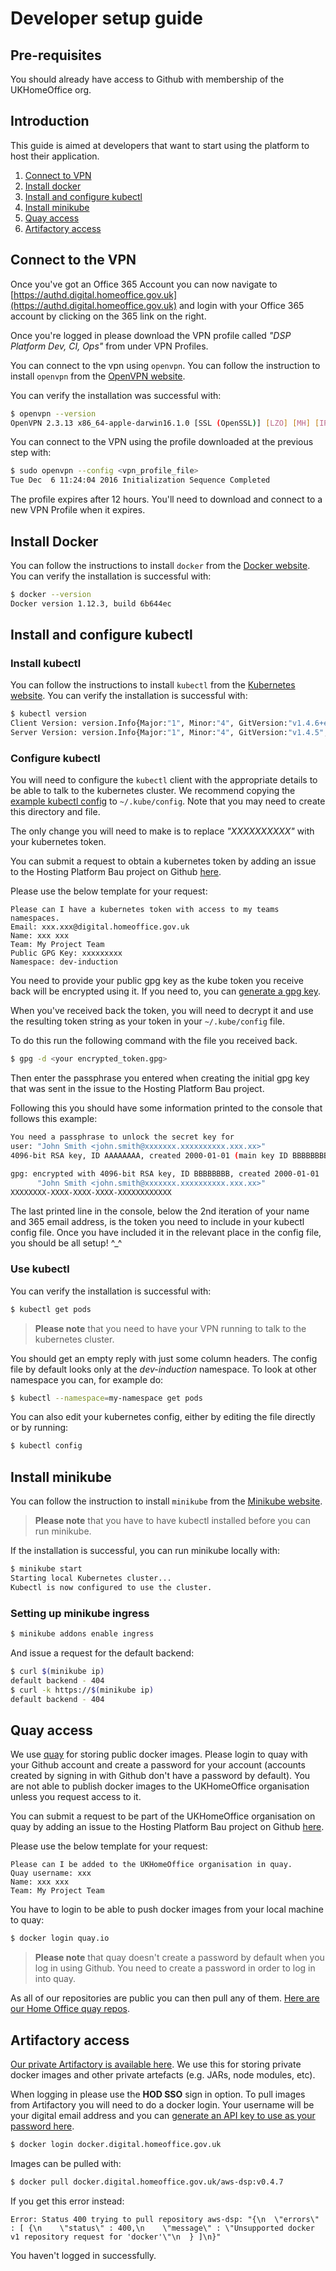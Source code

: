 # Developer setup guide

## Pre-requisites

You should already have access to Github with membership of the UKHomeOffice org.

## Introduction

This guide is aimed at developers that want to start using the platform to host their application.

1. [Connect to VPN](#connect-to-vpn)
2. [Install docker](#install-docker)
3. [Install and configure kubectl](#install-and-configure-kubectl)
4. [Install minikube](#install-minikube)
5. [Quay access](#quay-access)
6. [Artifactory access](#artifactory-access)

## Connect to the VPN

Once you've got an Office 365 Account you can now navigate to [https://authd.digital.homeoffice.gov.uk](https://authd.digital.homeoffice.gov.uk) and login with your Office 365 account by clicking on the 365 link on the right.

Once you're logged in please download the VPN profile called _"DSP Platform Dev, CI, Ops"_ from under VPN Profiles.

You can connect to the vpn using `openvpn`.  You can follow the instruction to install `openvpn` from the [OpenVPN website](https://openvpn.net/index.php/open-source/downloads.html).

You can verify the installation was successful with:

```bash
$ openvpn --version
OpenVPN 2.3.13 x86_64-apple-darwin16.1.0 [SSL (OpenSSL)] [LZO] [MH] [IPv6] built on Nov  5 2016
```

You can connect to the VPN using the profile downloaded at the previous step with:

```bash
$ sudo openvpn --config <vpn_profile_file>
Tue Dec  6 11:24:04 2016 Initialization Sequence Completed
```

The profile expires after 12 hours. You'll need to download and connect to a new VPN Profile when it expires.

## Install Docker

You can follow the instructions to install `docker` from the [Docker website](https://docs.docker.com/engine/installation/). You can verify the installation is successful with:

```bash
$ docker --version
Docker version 1.12.3, build 6b644ec
```

## Install and configure kubectl

### Install kubectl

You can follow the instructions to install `kubectl` from the [Kubernetes website](http://kubernetes.io/docs/user-guide/prereqs/). You can verify the installation is successful with:

```bash
$ kubectl version
Client Version: version.Info{Major:"1", Minor:"4", GitVersion:"v1.4.6+e569a27", GitCommit:"e569a27d02001e343cb68086bc06d47804f62af6", GitTreeState:"not a git tree", BuildDate:"2016-11-12T09:26:56Z", GoVersion:"go1.7.3", Compiler:"gc", Platform:"darwin/amd64"}
Server Version: version.Info{Major:"1", Minor:"4", GitVersion:"v1.4.5", GitCommit:"5a0a696437ad35c133c0c8493f7e9d22b0f9b81b", GitTreeState:"clean", BuildDate:"1970-01-01T00:00:00Z", GoVersion:"go1.7.1", Compiler:"gc", Platform:"linux/amd64"}
```

### Configure kubectl

You will need to configure the `kubectl` client with the appropriate details to be able to talk to the kubernetes cluster.
We recommend copying the [example kubectl config](resources/kubeconfig) to `~/.kube/config`. Note that you may need to create this directory and file.

The only change you will need to make is to replace _"XXXXXXXXXX"_ with your kubernetes token.

You can submit a request to obtain a kubernetes token by adding an issue to the Hosting Platform Bau project on Github [here](https://github.com/UKHomeOffice/application-container-platform-bau/issues).

Please use the below template for your request:

```
Please can I have a kubernetes token with access to my teams namespaces.  
Email: xxx.xxx@digital.homeoffice.gov.uk  
Name: xxx xxx  
Team: My Project Team  
Public GPG Key: xxxxxxxxx
Namespace: dev-induction
```

You need to provide your public gpg key as the kube token you receive back will be encrypted using it.
If you need to, you can [generate a gpg key](https://help.github.com/articles/generating-a-new-gpg-key/).

When you've received back the token, you will need to decrypt it and use the resulting token string
as your token in your `~/.kube/config` file.

To do this run the following command with the file you received back.

```bash
$ gpg -d <your encrypted_token.gpg>
```

Then enter the passphrase you entered when creating the initial gpg key that was sent in the issue to the Hosting Platform Bau project.

Following this you should have some information printed to the console that follows this example:

```bash
You need a passphrase to unlock the secret key for
user: "John Smith <john.smith@xxxxxxx.xxxxxxxxxx.xxx.xx>"
4096-bit RSA key, ID AAAAAAAA, created 2000-01-01 (main key ID BBBBBBBB)

gpg: encrypted with 4096-bit RSA key, ID BBBBBBBB, created 2000-01-01
      "John Smith <john.smith@xxxxxxx.xxxxxxxxxx.xxx.xx>"
XXXXXXXX-XXXX-XXXX-XXXX-XXXXXXXXXXXX
```

The last printed line in the console, below the 2nd iteration of your name and 365 email address,
is the token you need to include in your kubectl config file. Once you have included it in the relevant place in the config file, you should be all setup! ^_^

### Use kubectl

You can verify the installation is successful with:

```bash
$ kubectl get pods
```

> **Please note** that you need to have your VPN running to talk to the kubernetes cluster.

You should get an empty reply with just some column headers. The config file by default looks only at the *dev-induction* namespace.
To look at other namespace you can, for example do:

```bash
$ kubectl --namespace=my-namespace get pods
```
You can also edit your kubernetes config, either by editing the file directly or by running:

```bash
$ kubectl config
```

## Install minikube

You can follow the instruction to install `minikube` from the [Minikube website](https://github.com/kubernetes/minikube/releases).

> **Please note** that you have to have kubectl installed before you can run minikube.

If the installation is successful, you can run minikube locally with:

```bash
$ minikube start
Starting local Kubernetes cluster...
Kubectl is now configured to use the cluster.
```

### Setting up minikube ingress

```bash
$ minikube addons enable ingress
```

And issue a request for the default backend:

```bash
$ curl $(minikube ip)
default backend - 404
$ curl -k https://$(minikube ip)
default backend - 404
```

## Quay access

We use [quay](https://www.quay.io) for storing public docker images. Please login to quay with your Github account and create a password for your account (accounts created by signing in with Github don't have a password by default). You are not able to publish docker images to the UKHomeOffice organisation unless you request access to it.

You can submit a request to be part of the UKHomeOffice organisation on quay by adding an issue to the Hosting Platform Bau project on Github [here](https://github.com/UKHomeOffice/application-container-platform-bau/issues).

Please use the below template for your request:

```
Please can I be added to the UKHomeOffice organisation in quay.  
Quay username: xxx
Name: xxx xxx
Team: My Project Team  
```

You have to login to be able to push docker images from your local machine to quay:

```bash
$ docker login quay.io
```

> **Please note** that quay doesn't create a password by default when you log in using Github. You need to create a password in order to log in into quay.

As all of our repositories are public you can then pull any of them. [Here are our Home Office quay repos](https://quay.io/organization/ukhomeofficedigital).

## Artifactory access

[Our private Artifactory is available here](https://artifactory.digital.homeoffice.gov.uk/artifactory/webapp/#/login).
We use this for storing private docker images and other private artefacts (e.g. JARs, node modules, etc).

When logging in please use the **HOD SSO** sign in option. To pull images from Artifactory you will need to do a docker login.
Your username will be your digital email address and you can
[generate an API key to use as your password here](https://artifactory.digital.homeoffice.gov.uk/artifactory/webapp/#/profile).

```bash
$ docker login docker.digital.homeoffice.gov.uk
```

Images can be pulled with:

```bash
$ docker pull docker.digital.homeoffice.gov.uk/aws-dsp:v0.4.7
```

If you get this error instead:

```
Error: Status 400 trying to pull repository aws-dsp: "{\n  \"errors\" : [ {\n    \"status\" : 400,\n    \"message\" : \"Unsupported docker v1 repository request for 'docker'\"\n  } ]\n}"
```

You haven't logged in successfully.
